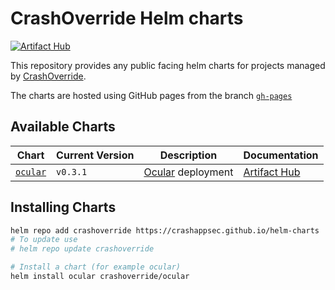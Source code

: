 # CrashOverride Helm charts

[![Artifact Hub](https://img.shields.io/endpoint?url=https://artifacthub.io/badge/repository/crashoverride-helm-charts)](https://artifacthub.io/packages/search?repo=crashoverride-helm-charts)

This repository provides any public facing helm charts for projects managed by [CrashOverride](https://crashoverride.com/).

The charts are hosted using GitHub pages from the branch [`gh-pages`](../../tree/gh-pages)

## Available Charts

| Chart                      | Current Version | Description                             | Documentation      |
|----------------------------|-----------------|-----------------------------------------|--------------------|
| [`ocular`](/charts/ocular) | `v0.3.1`        | [Ocular](crashappsec/ocular) deployment | [Artifact Hub](https://artifacthub.io/packages/helm/crashoverride-helm-charts/ocular) |

## Installing Charts

```bash
helm repo add crashoverride https://crashappsec.github.io/helm-charts
# To update use
# helm repo update crashoverride

# Install a chart (for example ocular)
helm install ocular crashoverride/ocular
```

